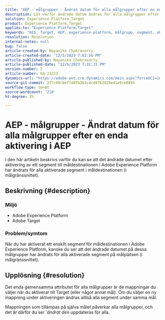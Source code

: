 ```yaml
---
title: "AEP - målgrupper - Ändrat datum för alla målgrupper efter en enda aktivering i AEP"
description: Läs varför ändrade datum ändras för alla målgrupper efter en enda aktivering i AEP.
solution: Experience Platform,Target
product: Experience Platform,Target
applies-to: "Experience Platform,Target"
keywords: "KCS, Target, AEP, experience platform, målgrupp, segment, aktivering, modified, date"
resolution: Resolution
internal-notes: null
bug: false
article-created-by: Nayanika Chakravarty
article-created-date: "12/5/2023 7:02:56 PM"
article-published-by: Nayanika Chakravarty
article-published-date: "12/5/2023 7:31:31 PM"
version-number: 2
article-number: KA-23223
dynamics-url: "https://adobe-ent.crm.dynamics.com/main.aspx?forceUCI=1&pagetype=entityrecord&etn=knowledgearticle&id=072661e3-a093-ee11-be37-6045bd006793"
source-git-commit: 2f7c99cbef7d0fb2b3cdcd8762920e41e9ce0895
workflow-type: tm+mt
source-wordcount: '210'
ht-degree: 3%

---
```


# AEP - målgrupper - Ändrat datum för alla målgrupper efter en enda aktivering i AEP


I den här artikeln beskrivs varför du kan se att det ändrade datumet efter aktivering av ett segment till måldestinationen i Adobe Experience Platform har ändrats för alla aktiverade segment i måldestinationen (i målgränssnittet).

## Beskrivning {#description}


### Miljö

- Adobe Experience Platform
- Adobe Target


### Problem/symtom

När du har aktiverat ett enskilt segment för måldestinationen i Adobe Experience Platform, kanske du ser att det ändrade datumet på dessa målgrupper har ändrats för alla aktiverade segment på målplatsen (i målgränssnittet).


## Upplösning {#resolution}


Det enda gemensamma attributet för alla målgrupper är de mappningar du väljer när du aktiverar till Target (eller något annat mål). Om du väljer en ny mappning under aktiveringen ändras alltså alla segment under samma mål.

Mappningen som tillämpas på själva målet påverkar alla målgrupper, och det är därför du ser &#39;*ändrat den* uppdateras för alla.
